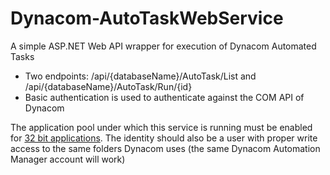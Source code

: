 # Dynacom-AutoTaskWebService
A simple ASP.NET Web API wrapper for execution of Dynacom Automated Tasks 

* Two endpoints: /api/{databaseName}/AutoTask/List and /api/{databaseName}/AutoTask/Run/{id}
* Basic authentication is used to authenticate against the COM API of Dynacom

The application pool under which this service is running must be enabled for [32 bit applications](https://blogs.msdn.microsoft.com/rakkimk/2007/11/03/iis7-running-32-bit-and-64-bit-asp-net-versions-at-the-same-time-on-different-worker-processes/). The identity should also be a user with proper write access to the same folders Dynacom uses (the same Dynacom Automation Manager account will work)
